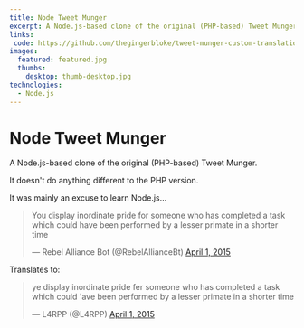 ```yaml
---
title: Node Tweet Munger
excerpt: A Node.js-based clone of the original (PHP-based) Tweet Munger
links:
 code: https://github.com/thegingerbloke/tweet-munger-custom-translations-node
images:
  featured: featured.jpg
  thumbs:
    desktop: thumb-desktop.jpg
technologies:
  - Node.js
---
```


# Node Tweet Munger

A Node.js-based clone of the original (PHP-based) Tweet Munger.

It doesn't do anything different to the PHP version.

It was mainly an excuse to learn Node.js...

<blockquote class="twitter-tweet" lang="en"><p>You display inordinate pride for someone who has completed a task which could have been performed by a lesser primate in a shorter time</p>&mdash; Rebel Alliance Bot (@RebelAllianceBt) <a href="https://twitter.com/RebelAllianceBt/status/583298483303686144">April 1, 2015</a></blockquote>
<script async src="//platform.twitter.com/widgets.js" charset="utf-8"></script>

Translates to:

<blockquote class="twitter-tweet" lang="en"><p>ye display inordinate pride fer someone who has completed a task which could &#39;ave been performed by a lesser primate in a shorter time</p>&mdash; L4RPP (@L4RPP) <a href="https://twitter.com/L4RPP/status/583298485241438208">April 1, 2015</a></blockquote>
<script async src="//platform.twitter.com/widgets.js" charset="utf-8"></script>
